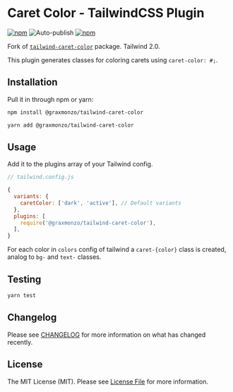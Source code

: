# Caret Color - TailwindCSS Plugin

[![npm](https://img.shields.io/npm/v/@graxmonzo/tailwind-caret-color.svg)](https://www.npmjs.com/package/@graxmonzo/tailwind-caret-color)
![Auto-publish](https://github.com/GraxMonzo/tailwind-caret-color/workflows/Auto-publish/badge.svg)
[![npm](https://img.shields.io/npm/dt/@graxmonzo/tailwind-caret-color.svg)](https://www.npmjs.com/package/@graxmonzo/tailwind-caret-color)

Fork of [`tailwind-caret-color`](https://github.com/Naoray/tailwind-caret-color) package. Tailwind 2.0.

This plugin generates classes for coloring carets using `caret-color: #;`.

## Installation

Pull it in through npm or yarn:

```bash
npm install @graxmonzo/tailwind-caret-color
```

```bash
yarn add @graxmonzo/tailwind-caret-color
```

## Usage

Add it to the plugins array of your Tailwind config.

```js
// tailwind.config.js

{
  variants: {
    caretColor: ['dark', 'active'], // Default variants
  },
  plugins: [
    require('@graxmonzo/tailwind-caret-color'),
  ],
}
```

For each color in `colors` config of tailwind a `caret-{color}` class is created, analog to `bg-` and `text-` classes.

## Testing

```bash
yarn test
```

## Changelog

Please see [CHANGELOG](CHANGELOG.md) for more information on what has changed recently.

## License

The MIT License (MIT). Please see [License File](LICENSE.md) for more information.
